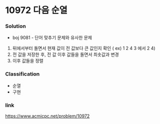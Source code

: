 # 10972 다음 순열

### Solution 
* boj 9081 - 단어 맞추기 문제와 유사한 문제
1. 뒤에서부터 돌면서 현재 값이 전 값보다 큰 값인지 확인 ( ex) 1 2 4 3 에서 2 4)
2. 전 값을 저장한 후, 전 값 이후 값들을 돌면서 최솟값과 변경
3. 이후 값들을 정렬

### Classification
* 순열
* 구현

### link
https://www.acmicpc.net/problem/10972